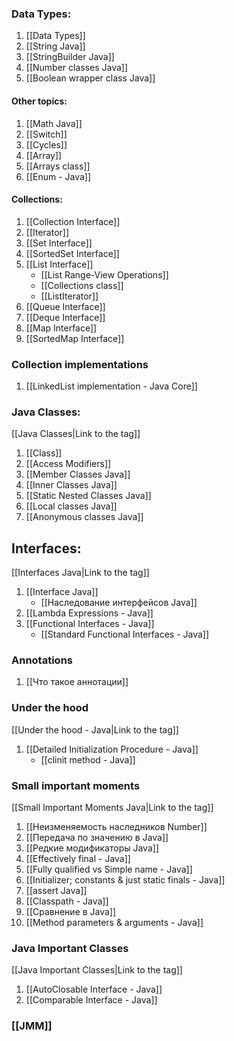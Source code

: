 


### Data Types:
1. [[Data Types]]
2. [[String Java]]
3. [[StringBuilder Java]]
4. [[Number classes Java]]
5. [[Boolean wrapper class Java]]

#### Other topics:
1. [[Math Java]]
2. [[Switch]]
3. [[Cycles]]
4. [[Array]]
5. [[Arrays class]]
6. [[Enum - Java]]

#### Collections:
1. [[Collection Interface]]
2. [[Iterator]]
3. [[Set Interface]]
4. [[SortedSet Interface]]
5. [[List Interface]]
	- [[List Range-View Operations]]
	- [[Collections class]]
	- [[ListIterator]]
6. [[Queue Interface]]
7. [[Deque Interface]]
8. [[Map Interface]]
9. [[SortedMap Interface]]

### Collection implementations
1. [[LinkedList implementation - Java Core]]


### Java Classes:
[[Java Classes|Link to the tag]]

1. [[Class]]
2. [[Access Modifiers]]
3. [[Member Classes Java]]
4. [[Inner Classes Java]]
5. [[Static Nested Classes Java]]
6. [[Local classes Java]]
7. [[Anonymous classes Java]]

## Interfaces:
[[Interfaces Java|Link to the tag]]

1. [[Interface Java]]
	- [[Наследование интерфейсов Java]]
2. [[Lambda Expressions - Java]]
3. [[Functional Interfaces - Java]]
	- [[Standard Functional Interfaces - Java]]


### Annotations

1. [[Что такое аннотации]]

### Under the hood
[[Under the hood - Java|Link to the tag]]

1. [[Detailed Initialization Procedure - Java]]
    - [[clinit method - Java]]

### Small important moments
[[Small Important Moments Java|Link to the tag]]

1. [[Неизменяемость наследников Number]]
2. [[Передача по значению в Java]]
3. [[Редкие модификаторы Java]]
4. [[Effectively final - Java]]
5. [[Fully qualified vs Simple name - Java]]
6. [[Initializer; constants & just static finals - Java]]
7. [[assert Java]]
8. [[Classpath - Java]]
9. [[Сравнение в Java]]
10. [[Method parameters & arguments - Java]]



### Java Important Classes
[[Java Important Classes|Link to the tag]]

1. [[AutoClosable Interface - Java]]
2. [[Comparable Interface - Java]]



### [[JMM]]